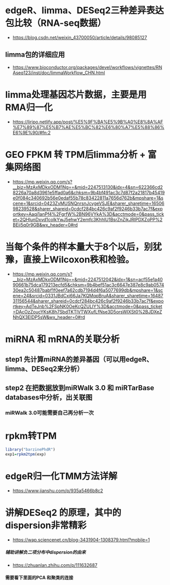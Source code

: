 # edgeR、limma、DESeq2三种差异表达包比较（RNA-seq数据）

- https://blog.csdn.net/weixin_43700050/article/details/98085127
## limma包的详细应用
- https://www.bioconductor.org/packages/devel/workflows/vignettes/RNAseq123/inst/doc/limmaWorkflow_CHN.html

# limma处理基因芯片数据，主要是用RMA归一化
- https://liripo.netlify.app/post/%E5%9F%BA%E5%9B%A0%E8%8A%AF%E7%89%87%E5%B7%AE%E5%BC%82%E6%80%A7%E5%88%86%E6%9E%90/#fn:2

# GEO FPKM 转 TPM后limma分析 + 富集网络图
- https://mp.weixin.qq.com/s?__biz=MzAxMDkxODM1Ng==&mid=2247513130&idx=4&sn=622366cd28226a70a8d3961e5ffad0a6&chksm=9b4bf491ac3c7d87f2a21817b45419e0f084c340692b56e0edaf55b78c83422811a7656d762b&mpshare=1&scene=1&srcid=0423ZyMUSNQnrsnJcvgeVSJE&sharer_sharetime=1650698239528&sharer_shareid=0cdcf284bc426c9af2f9246b33b7ac7f&exportkey=Aaqj1anPf4%2FgrfW%2BN96VYkA%3D&acctmode=0&pass_ticket=2QHlunDxvd1colkYwJ5ehwY2emfc3KhhlU1BsrZnZikJRIPDXZoPP%2BEii5q0r9GB&wx_header=0#rd

# 当每个条件的样本量大于8个以后，别犹豫，直接上Wilcoxon秩和检验。
- https://mp.weixin.qq.com/s?__biz=MzAxMDkxODM1Ng==&mid=2247512042&idx=1&sn=acf55e1a4090661b75dca179213ecfd5&chksm=9b4bef51ac3c6647e387e8c9ab057430ea2c50487babf1f0eef7a62cdb7194d4f6a5077699db&mpshare=1&scene=24&srcid=0331JBdCxi66Ja7KQMqpBruA&sharer_sharetime=1648731156544&sharer_shareid=0cdcf284bc426c9af2f9246b33b7ac7f&exportkey=AdTeJnb%2FSpNK0OeKcQZULIY%3D&acctmode=0&pass_ticket=DAcOzZoucYKsK8h7SbdTKTlVTWXufLfNse3D5orsWIXSt0%2BJDXeZNhQX3EIDP5sW&wx_header=0#rd

# miRNA 和 mRNA的关联分析
## step1 先计算miRNA的差异基因（可以用edgeR、limma、DESeq2来分析）
## step2 在把数据放到miRWalk 3.0 和 miRTarBase databases中分析，出关联图
### miRWalk 3.0可能需要自己再分析一次

# rpkm转TPM
```r
library("barzinePhdR")
exp1=rpkm2tpm(exp)
```

# edgeR归一化TMM方法详解
- https://www.jianshu.com/p/935a5466b8c2

# 讲解DESeq2 的原理，其中的dispersion非常精彩
- https://wap.sciencenet.cn/blog-3431904-1308379.html?mobile=1
##### 辅助讲解负二项分布中dispersion的由来
- https://zhuanlan.zhihu.com/p/111632687
#### 需要看下里面的PCA 和聚类的连接
